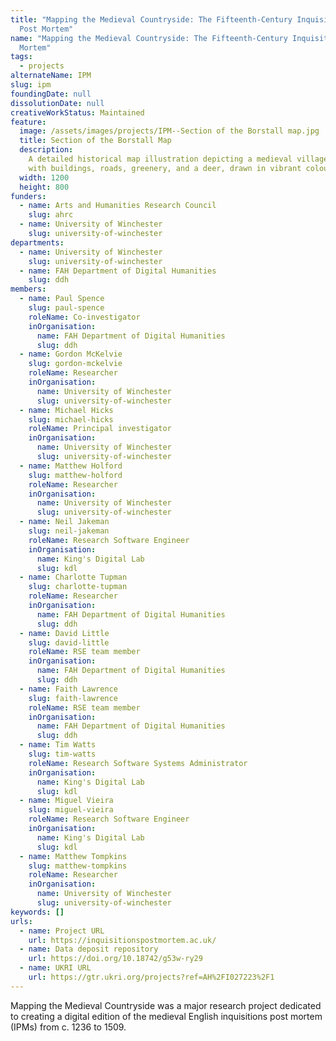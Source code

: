 ```yaml
---
title: "Mapping the Medieval Countryside: The Fifteenth-Century Inquisitions
  Post Mortem"
name: "Mapping the Medieval Countryside: The Fifteenth-Century Inquisitions Post
  Mortem"
tags:
  - projects
alternateName: IPM
slug: ipm
foundingDate: null
dissolutionDate: null
creativeWorkStatus: Maintained
feature:
  image: /assets/images/projects/IPM--Section of the Borstall map.jpg
  title: Section of the Borstall Map
  description:
    A detailed historical map illustration depicting a medieval village
    with buildings, roads, greenery, and a deer, drawn in vibrant colours.
  width: 1200
  height: 800
funders:
  - name: Arts and Humanities Research Council
    slug: ahrc
  - name: University of Winchester
    slug: university-of-winchester
departments:
  - name: University of Winchester
    slug: university-of-winchester
  - name: FAH Department of Digital Humanities
    slug: ddh
members:
  - name: Paul Spence
    slug: paul-spence
    roleName: Co-investigator
    inOrganisation:
      name: FAH Department of Digital Humanities
      slug: ddh
  - name: Gordon McKelvie
    slug: gordon-mckelvie
    roleName: Researcher
    inOrganisation:
      name: University of Winchester
      slug: university-of-winchester
  - name: Michael Hicks
    slug: michael-hicks
    roleName: Principal investigator
    inOrganisation:
      name: University of Winchester
      slug: university-of-winchester
  - name: Matthew Holford
    slug: matthew-holford
    roleName: Researcher
    inOrganisation:
      name: University of Winchester
      slug: university-of-winchester
  - name: Neil Jakeman
    slug: neil-jakeman
    roleName: Research Software Engineer
    inOrganisation:
      name: King's Digital Lab
      slug: kdl
  - name: Charlotte Tupman
    slug: charlotte-tupman
    roleName: Researcher
    inOrganisation:
      name: FAH Department of Digital Humanities
      slug: ddh
  - name: David Little
    slug: david-little
    roleName: RSE team member
    inOrganisation:
      name: FAH Department of Digital Humanities
      slug: ddh
  - name: Faith Lawrence
    slug: faith-lawrence
    roleName: RSE team member
    inOrganisation:
      name: FAH Department of Digital Humanities
      slug: ddh
  - name: Tim Watts
    slug: tim-watts
    roleName: Research Software Systems Administrator
    inOrganisation:
      name: King's Digital Lab
      slug: kdl
  - name: Miguel Vieira
    slug: miguel-vieira
    roleName: Research Software Engineer
    inOrganisation:
      name: King's Digital Lab
      slug: kdl
  - name: Matthew Tompkins
    slug: matthew-tompkins
    roleName: Researcher
    inOrganisation:
      name: University of Winchester
      slug: university-of-winchester
keywords: []
urls:
  - name: Project URL
    url: https://inquisitionspostmortem.ac.uk/
  - name: Data deposit repository
    url: https://doi.org/10.18742/g53w-ry29
  - name: UKRI URL
    url: https://gtr.ukri.org/projects?ref=AH%2FI027223%2F1
---
```


Mapping the Medieval Countryside was a major research project dedicated to creating a digital edition of the medieval English inquisitions post mortem (IPMs) from c. 1236 to 1509.
